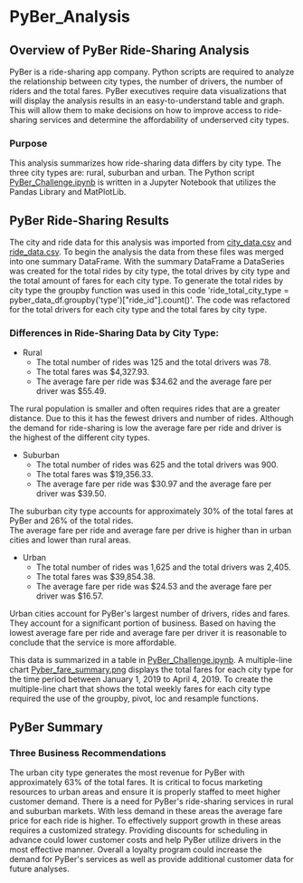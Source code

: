 # PyBer_Analysis

## Overview of PyBer Ride-Sharing Analysis
PyBer is a ride-sharing app company. 
Python scripts are required to analyze the relationship between city types, the number of drivers, the number of riders and the total fares.
PyBer executives require data visualizations that will display the analysis results in an easy-to-understand table and graph.  
This will allow them to make decisions on how to improve access to ride-sharing services and determine the affordability of underserved city types.

### Purpose
This analysis summarizes how ride-sharing data differs by city type.
The three city types are: rural, suburban and urban.
The Python script [PyBer_Challenge.ipynb](PyBer_Challenge.ipynb) is written in a Jupyter Notebook that utilizes the Pandas Library and MatPlotLib.

## PyBer Ride-Sharing Results
The city and ride data for this analysis was imported from [city_data.csv](Resources/city_data.csv) and [ride_data.csv](Resources/ride_data.csv).
To begin the analysis the data from these files was merged into one summary DataFrame.
With the summary DataFrame a DataSeries was created for the total rides by city type, the total drives by city type and the total amount of fares for each city type.
To generate the total rides by city type the groupby function was used in this code 'ride_total_city_type = pyber_data_df.groupby('type')["ride_id"].count()'.
The code was refactored for the total drivers for each city type and the total fares by city type.

### Differences in Ride-Sharing Data by City Type:
- Rural
	- The total number of rides was 125 and the total drivers was 78. 
	- The total fares was $4,327.93.
	- The average fare per ride was $34.62 and the average fare per driver was $55.49. 
	
The rural population is smaller and often requires rides that are a greater distance.
Due to this it has the fewest drivers and number of rides.
Although the demand for ride-sharing is low the average fare per ride and driver is the highest of the different city types.
 
- Suburban
	- The total number of rides was 625 and the total drivers was 900. 
	- The total fares was $19,356.33.
	- The average fare per ride was $30.97 and the average fare per driver was $39.50. 

The suburban city type accounts for approximately 30% of the total fares at PyBer and 26% of the total rides.	
The average fare per ride and average fare per drive is higher than in urban cities and lower than rural areas.	
		
- Urban
	- The total number of rides was 1,625 and the total drivers was 2,405. 
	- The total fares was $39,854.38.
	- The average fare per ride was $24.53 and the average fare per driver was $16.57.

Urban cities account for PyBer's largest number of drivers, rides and fares.
They account for a significant portion of business.
Based on having the lowest average fare per ride and average fare per driver it is reasonable to conclude that the service is more affordable.

This data is summarized in a table in [PyBer_Challenge.ipynb](PyBer_Challenge.ipynb).
A multiple-line chart [Pyber_fare_summary.png](Analysis/Pyber_fare_summary.png) displays the total fares for each city type for the time period between January 1, 2019 to April 4, 2019.
To create the multiple-line chart that shows the total weekly fares for each city type required the use of the groupby, pivot, loc and resample functions.

## PyBer Summary

### Three Business Recommendations
The urban city type generates the most revenue for PyBer with approximately 63% of the total fares.
It is critical to focus marketing resources to urban areas and ensure it is properly staffed to meet higher customer demand.
There is a need for PyBer's ride-sharing services in rural and suburban markets.
With less demand in these areas the average fare price for each ride is higher. 
To effectively support growth in these areas requires a customized strategy.
Providing discounts for scheduling in advance could lower customer costs and help PyBer utilize drivers in the most effective manner.
Overall a loyalty program could increase the demand for PyBer's services as well as provide additional customer data for future analyses. 


